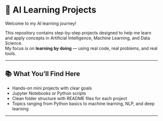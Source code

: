 # 🤖 AI Learning Projects

Welcome to my AI learning journey!

This repository contains step-by-step projects designed to help me learn and apply concepts in Artificial Intelligence, Machine Learning, and Data Science.  
My focus is on **learning by doing** — using real code, real problems, and real tools.

---

## 📚 What You’ll Find Here

- Hands-on mini projects with clear goals
- Jupyter Notebooks or Python scripts
- Clean folder structure with README files for each project
- Topics ranging from Python basics to machine learning, NLP, and deep learning

---

